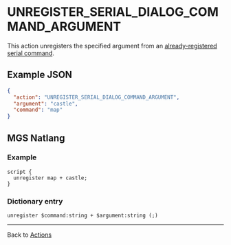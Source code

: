 # UNREGISTER_SERIAL_DIALOG_COMMAND_ARGUMENT

This action unregisters the specified argument from an [already-registered serial command](../REGISTER_SERIAL_DIALOG_COMMAND).

## Example JSON

```json
{
  "action": "UNREGISTER_SERIAL_DIALOG_COMMAND_ARGUMENT",
  "argument": "castle",
  "command": "map"
}
```

## MGS Natlang

### Example

```mgs
script {
  unregister map + castle;
}
```

### Dictionary entry

```
unregister $command:string + $argument:string (;)
```

---

Back to [Actions](../actions)
